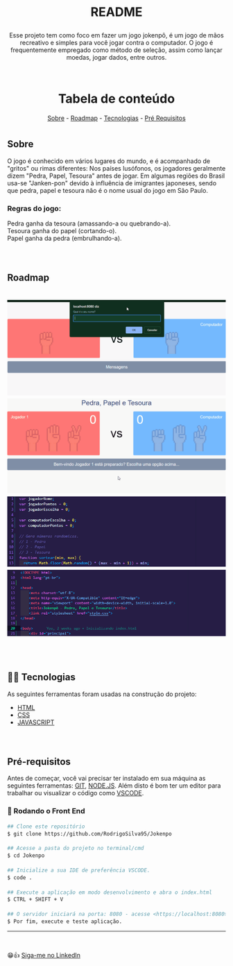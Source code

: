 # <strong><p align="center">README</p></strong>

<p align="center">Esse projeto tem como foco em fazer um jogo jokenpô, é um jogo de mãos recreativo e simples para você jogar contra o computador. O jogo é frequentemente empregado como método de seleção, assim como lançar moedas, jogar dados, entre outros.</p>

<br>

<h1 align="center">Tabela de conteúdo</h1>
<p align="center">
<a href="#sobre">Sobre</a> -
<a href="#roadmap">Roadmap</a> -
<a href="#tecnologias">Tecnologias</a> -
<a href="#pré-requisitos">Pré Requisitos</a>
</p>

# <h2>Sobre</h2>
<p>O jogo é conhecido em vários lugares do mundo, e é acompanhado de "gritos" ou rimas diferentes: Nos países lusófonos, os jogadores geralmente dizem "Pedra, Papel, Tesoura" antes de jogar. Em algumas regiões do Brasil usa-se "Janken-pon" devido à influência de imigrantes japoneses, sendo que pedra, papel e tesoura não é o nome usual do jogo em São Paulo.<br><h3>Regras do jogo:</h3> Pedra ganha da tesoura (amassando-a ou quebrando-a).<br>Tesoura ganha do papel (cortando-o).<br>Papel ganha da pedra (embrulhando-a).</p>

<br>

# <h2>Roadmap</h2>
<h1>
  <img alt="Readme" title="Readme" src="./assets/img/gif_01.gif">
  <img alt="Readme" title="Readme" src="./assets/img/gif_02.gif">
  <img alt="Readme" title="Readme" src="./assets/img/gif_03.gif">
  <img alt="Readme" title="Readme" src="./assets/img/gif_04.gif">
</h1>
<br>

# <h2>🦾👾 Tecnologias</h2>

<p>As seguintes ferramentas foram usadas na construção do projeto:</p>

- [HTML](https://developer.mozilla.org/pt-BR/docs/Web/HTML)
- [CSS](https://developer.mozilla.org/pt-BR/docs/Web/CSS)
- [JAVASCRIPT](https://developer.mozilla.org/pt-BR/docs/Web/JavaScript)

<br>

# <h2>Pré-requisitos</h2>

Antes de começar, você vai precisar ter instalado em sua máquina as seguintes ferramentas: [GIT](https://git-scm.com/downloads), [NODE.JS](https://nodejs.org/en/download/). Além disto é bom ter um editor para trabalhar ou visualizar o código como [VSCODE](https://code.visualstudio.com/download).

### 🤖 Rodando o Front End

```bash
## Clone este repositório
$ git clone https://github.com/RodrigoSilva95/Jokenpo

## Acesse a pasta do projeto no terminal/cmd
$ cd Jokenpo

## Inicialize a sua IDE de preferência VSCODE.
$ code .

## Execute a aplicação em modo desenvolvimento e abra o index.html
$ CTRL + SHIFT + V

## O servidor iniciará na porta: 8080 - acesse <https://localhost:8080>
$ Por fim, execute e teste aplicação.
```
<hr>
<br>

😁👍 [Siga-me no LinkedIn](https://www.linkedin.com/in/rodrigo-de-lima-santos-silva/)
